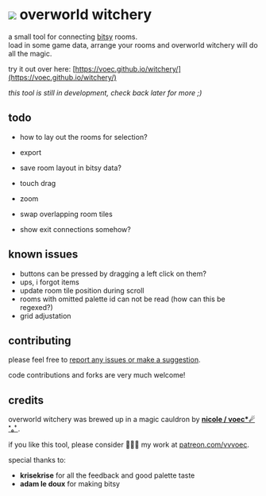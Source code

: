 # ![](https://voec.github.io/witchery/img/cat.gif) overworld witchery
a small tool for connecting [bitsy](https://ledoux.itch.io/bitsy) rooms.  
load in some game data, arrange your rooms and overworld witchery will do all the magic.

try it out over here: [https://voec.github.io/witchery/](https://voec.github.io/witchery/)

*this tool is still in development, check back later for more ;)*

## todo

* how to lay out the rooms for selection?
* export
* save room layout in bitsy data?
* touch drag
* zoom
* swap overlapping room tiles

* show exit connections somehow?

## known issues

* buttons can be pressed by dragging a left click on them?
* ups, i forgot items
* update room tile position during scroll
* rooms with omitted palette id can not be read (how can this be regexed?)
* grid adjustation

## contributing

please feel free to [report any issues or make a suggestion](https://github.com/voec/witchery/issues).

code contributions and forks are very much welcome!

## credits

overworld witchery was brewed up in a magic cauldron by **[nicole / voec*☄︎˟︎｡ﾟ](https://www.twitter.com/notbanachtarski)**.

if you like this tool, please consider 💸💸💸 my work at [patreon.com/vvvoec](https://www.patreon.com/vvvoec).

special thanks to:

* **krisekrise** for all the feedback and good palette taste
* **adam le doux** for making bitsy
